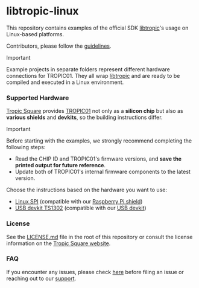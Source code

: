 # libtropic-linux

This repository contains examples of the official SDK [libtropic](https://github.com/tropicsquare/libtropic)'s usage on Linux-based platforms.

Contributors, please follow the [guidelines](https://github.com/tropicsquare/libtropic-linux/blob/master/CONTRIBUTING.md).

 > [!IMPORTANT]
 > Example projects in separate folders represent different hardware connections for TROPIC01. They all wrap [libtropic](https://github.com/tropicsquare/libtropic) and are ready to be compiled and executed in a Linux environment.

### Supported Hardware

[Tropic Square](https://www.tropicsquare.com) provides [TROPIC01](https://www.tropicsquare.com/tropic01) not only as a **silicon chip** but also as **various shields** and **devkits**, so the building instructions differ.

 > [!IMPORTANT]
 > Before starting with the examples, we strongly recommend completing the following steps:
 > * Read the CHIP ID and TROPIC01's firmware versions, and **save the printed output for future reference**.
 > * Update both of TROPIC01's internal firmware components to the latest version.
 
Choose the instructions based on the hardware you want to use:
* [Linux SPI](./Linux_SPI/README.md) (compatible with our [Raspberry Pi shield](https://github.com/tropicsquare/tropic01-raspberrypi-shield-hw))
* [USB devkit TS1302](./TS1302_devkit/README.md) (compatible with our [USB devkit](https://github.com/tropicsquare/tropic01-stm32u5-usb-devkit-hw))

### License

See the [LICENSE.md](LICENSE.md) file in the root of this repository or consult the license information on the [Tropic Square website](https://tropicsquare.com/license).

### FAQ

If you encounter any issues, please check [here](./FAQ.md) before filing an issue or reaching out to our [support](https://support.desk.tropicsquare.com/).

